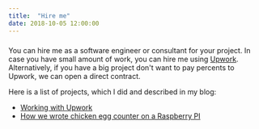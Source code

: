 ```yaml
---
title:  "Hire me"
date: 2018-10-05 12:00:00
---
```


### 
You can hire me as a software engineer or consultant for your project. In case you have small amount of work, you can hire me using [Upwork](https://www.upwork.com/freelancers/~01773bdc595f0cec47). Alternatively, if you have a big project don't want to pay percents to Upwork, we can open a direct contract.

Here is a list of projects, which I did and described in my blog:

* [Working with Upwork](https://ivanursul.com/working-with-upwork)
* [How we wrote chicken egg counter on a Raspberry PI](https://ivanursul.com/counting-eggs-in-opencv)
